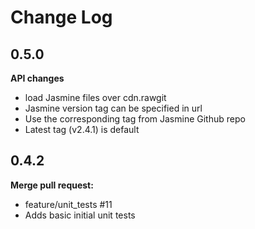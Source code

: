 # Change Log

## 0.5.0

**API changes**

- load Jasmine files over cdn.rawgit
- Jasmine version tag can be specified in url
 - Use the corresponding tag from Jasmine Github repo
 - Latest tag (v2.4.1) is default


## 0.4.2

**Merge pull request:**

- feature/unit_tests #11
 - Adds basic initial unit tests